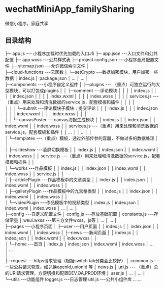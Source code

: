 # wechatMiniApp_familySharing
微信小程序，家庭共享


## 目录结构

├─  app.js    --- 小程序加载时优先加载的入口JS
├─  app.json   ---入口文件和公共配置
├─  app.wxss     ---公共样式表
├─  project.config.json     ---小程序全局配置文件
├─  sitemap.json     ---允许微信索引文件
│  
├─cloud-functions     ---云函数
│  └─setCrypto      ---数据加密模块，用户加密一些数据
│          index.js
│          package.json
│          ...
│          ...
│          
├─components      ---小程序自定义组件
│  ├─plugins      --- （重点）可独立运行的大型模块，可以打包成plugins
│  │  ├─comment         ---评论模块
│  │  │  │  index.js
│  │  │  │  index.json
│  │  │  │  index.wxml
│  │  │  │  index.wxss
│  │  │  │  services.js    ---（重点）用来处理和清洗数据的service.js，配套模板和插件
│  │  │  │      
│  │  │  └─submit    ---评论模块子模块：提交评论
│  │  │          index.js
│  │  │          index.json
│  │  │          index.wxml
│  │  │          index.wxss
│  │  │      
│  │  └─canvasPoster     ---canvas海报生成模块
│  │          index.js
│  │          index.json
│  │          index.wxml
│  │          index.wxss
│  │          services.js    ---（重点）用来处理和清洗数据的service.js，配套模板和插件
│  │     ...
│  │     ...
│  │          
│  └─templates   ---（重点）模板，通过外部传参的容器，不做过多的数据处理
│      │      
│      ├─slideshow     ---滚屏切换模板
│      │      index.js
│      │      index.json
│      │      index.wxml
│      │      index.wxss
│      │      service.js    ---（重点）用来处理和清洗数据的service.js，配套模板和插件
│      │      
│      └─works       ---作品模板
│          │  index.js
│          │  index.json
│          │  index.wxml
│          │  index.wxss
│          │  service.js
│          │  
│          ├─articlePlugin    ---作品模板中的文章类型
│          │      index.js
│          │      index.json
│          │      index.wxml
│          │      index.wxss
│          │      
│          ├─galleryPlugin    ---作品模板中的九宫格类型
│          │      index.js
│          │      index.json
│          │      index.wxml
│          │      index.wxss
│          │      
│          └─videoPlugin     ---作品模板中的视频类型
│                  index.js
│                  index.json
│                  index.wxml
│                  index.wxss
│                  ...
│                  ...
│                  
├─config     ---自定义配置文件
│      config.js    ---存放基础配置
│      constants.js   ---存储常量
│      weui.wxss   ---第三方文件wxss，js等
│      ...
│      ...
│      
├─pages     ---小程序页面
│  ├─user      ---用户页面
│  │      index.js
│  │      index.json
│  │      index.wxml
│  │      index.wxss
│  ├─news      ---新闻页面
│  │      index.js
│  │      index.json
│  │      index.wxml
│  │      index.wxss
│  │      
│  └─home      ---首页
│         index.js
│         index.json
│         index.wxml
│         index.wxss
│         ...   
│         ...   
│          
├─request      ---https请求管理（根据switch tab分类会比较好）
│      common.js    ---一些公共请求获取，如兑换openId,unionId 等
│      news.js
│      uri.js     --- （重点）总的URI请求管理，方便切换和配置DEV,QA,PROD环境
│      user.js
│      ...
│      ...
│      
└─utils       ---功能组件
        logger.js    ---日志管理
        util.js       ---公共小组件库
        ...
        ...